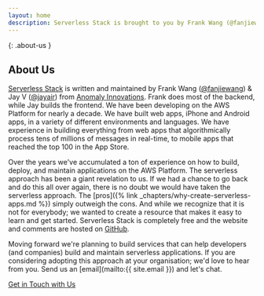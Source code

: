 ```yaml
---
layout: home
description: Serverless Stack is brought to you by Frank Wang (@fanjiewang) and Jay V (@jayair) from Anomaly Innovations.
---
```


{: .about-us }
## About Us

[Serverless Stack](/) is written and maintained by Frank Wang ([@fanjiewang](https://twitter.com/fanjiewang)) &amp; Jay V ([@jayair](https://twitter.com/jayair)) from [Anomaly Innovations](http://anoma.ly). Frank does most of the backend, while Jay builds the frontend. We have been developing on the AWS Platform for nearly a decade. We have built web apps, iPhone and Android apps, in a variety of different environments and languages. We have experience in building everything from web apps that algorithmically process tens of millions of messages in real-time, to mobile apps that reached the top 100 in the App Store.

Over the years we've accumulated a ton of experience on how to build, deploy, and maintain applications on the AWS Platform. The serverless approach has been a giant revelation to us. If we had a chance to go back and do this all over again, there is no doubt we would have taken the serverless approach. The [pros]({% link _chapters/why-create-serverless-apps.md %}) simply outweigh the cons. And while we recognize that it is not for everybody; we wanted to create a resource that makes it easy to learn and get started. Serverless Stack is completely free and the website and comments are hosted on [GitHub](https://github.com/AnomalyInnovations/serverless-stack-com).

Moving forward we're planning to build services that can help developers (and companies) build and maintain serverless applications. If you are considering adopting this approach at your organisation; we'd love to hear from you. Send us an [email](mailto:{{ site.email }}) and let's chat.

<a class="button contact" href="mailto:{{ site.email }}">Get in Touch with Us</a>
